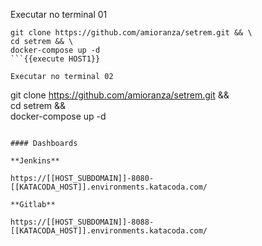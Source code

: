 Executar no terminal 01

```
git clone https://github.com/amioranza/setrem.git && \
cd setrem && \
docker-compose up -d
```{{execute HOST1}}

Executar no terminal 02

```
git clone https://github.com/amioranza/setrem.git && \
cd setrem && \
docker-compose up -d
```{{execute HOST2}}

#### Dashboards

**Jenkins**

https://[[HOST_SUBDOMAIN]]-8080-[[KATACODA_HOST]].environments.katacoda.com/

**Gitlab**

https://[[HOST_SUBDOMAIN]]-8088-[[KATACODA_HOST]].environments.katacoda.com/